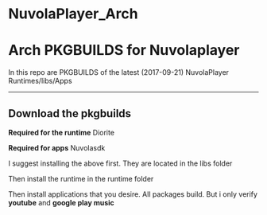 # NuvolaPlayer_Arch
Arch PKGBUILDS for Nuvolaplayer
===================


In this repo are PKGBUILDS of the latest (2017-09-21) NuvolaPlayer Runtimes/libs/Apps

----------


Download the pkgbuilds
-------------

 **Required for the runtime** Diorite

 **Required for apps** Nuvolasdk


I suggest installing the above first. They are located in the libs folder

Then install the runtime in the runtime folder

Then install applications that you desire. All packages build. But i only verify **youtube** and **google play music**
